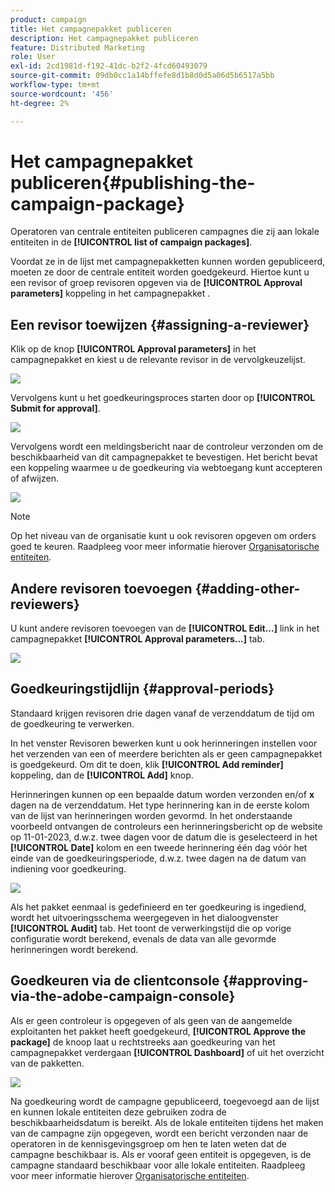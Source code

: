 ```yaml
---
product: campaign
title: Het campagnepakket publiceren
description: Het campagnepakket publiceren
feature: Distributed Marketing
role: User
exl-id: 2cd1981d-f192-41dc-b2f2-4fcd60493079
source-git-commit: 09db0cc1a14bffefe8d1b8d0d5a06d5b6517a5bb
workflow-type: tm+mt
source-wordcount: '456'
ht-degree: 2%

---
```


# Het campagnepakket publiceren{#publishing-the-campaign-package}

Operatoren van centrale entiteiten publiceren campagnes die zij aan lokale entiteiten in de **[!UICONTROL list of campaign packages]**.

Voordat ze in de lijst met campagnepakketten kunnen worden gepubliceerd, moeten ze door de centrale entiteit worden goedgekeurd. Hiertoe kunt u een revisor of groep revisoren opgeven via de **[!UICONTROL Approval parameters]** koppeling in het campagnepakket .

## Een revisor toewijzen {#assigning-a-reviewer}

Klik op de knop **[!UICONTROL Approval parameters]** in het campagnepakket en kiest u de relevante revisor in de vervolgkeuzelijst.

![](assets/s_advuser_mkg_dist_define_valid.png)

Vervolgens kunt u het goedkeuringsproces starten door op **[!UICONTROL Submit for approval]**.

![](assets/s_advuser_mkg_dist_valid_process.png)

Vervolgens wordt een meldingsbericht naar de controleur verzonden om de beschikbaarheid van dit campagnepakket te bevestigen. Het bericht bevat een koppeling waarmee u de goedkeuring via webtoegang kunt accepteren of afwijzen.

![](assets/s_advuser_mkg_dist_valid_process1.png)

>[!NOTE]
>
>Op het niveau van de organisatie kunt u ook revisoren opgeven om orders goed te keuren. Raadpleeg voor meer informatie hierover [Organisatorische entiteiten](about-distributed-marketing.md#organizational-entities).

## Andere revisoren toevoegen {#adding-other-reviewers}

U kunt andere revisoren toevoegen van de **[!UICONTROL Edit...]** link in het campagnepakket **[!UICONTROL Approval parameters...]** tab.

![](assets/s_advuser_mkg_dist_select_op_valid.png)

## Goedkeuringstijdlijn {#approval-periods}

Standaard krijgen revisoren drie dagen vanaf de verzenddatum de tijd om de goedkeuring te verwerken.

In het venster Revisoren bewerken kunt u ook herinneringen instellen voor het verzenden van een of meerdere berichten als er geen campagnepakket is goedgekeurd. Om dit te doen, klik **[!UICONTROL Add reminder]** koppeling, dan de **[!UICONTROL Add]** knop.

Herinneringen kunnen op een bepaalde datum worden verzonden en/of **x** dagen na de verzenddatum. Het type herinnering kan in de eerste kolom van de lijst van herinneringen worden gevormd. In het onderstaande voorbeeld ontvangen de controleurs een herinneringsbericht op de website op 11-01-2023, d.w.z. twee dagen voor de datum die is geselecteerd in het **[!UICONTROL Date]** kolom en een tweede herinnering één dag vóór het einde van de goedkeuringsperiode, d.w.z. twee dagen na de datum van indiening voor goedkeuring.

![](assets/s_advuser_mkg_dist_reminder_planning.png)

Als het pakket eenmaal is gedefinieerd en ter goedkeuring is ingediend, wordt het uitvoeringsschema weergegeven in het dialoogvenster **[!UICONTROL Audit]** tab. Het toont de verwerkingstijd die op vorige configuratie wordt berekend, evenals de data van alle gevormde herinneringen wordt berekend.

## Goedkeuren via de clientconsole {#approving-via-the-adobe-campaign-console}

Als er geen controleur is opgegeven of als geen van de aangemelde exploitanten het pakket heeft goedgekeurd, **[!UICONTROL Approve the package]** de knoop laat u rechtstreeks aan goedkeuring van het campagnepakket verdergaan **[!UICONTROL Dashboard]** of uit het overzicht van de pakketten.

![](assets/s_advuser_mkg_dist_valid_button.png)

Na goedkeuring wordt de campagne gepubliceerd, toegevoegd aan de lijst en kunnen lokale entiteiten deze gebruiken zodra de beschikbaarheidsdatum is bereikt. Als de lokale entiteiten tijdens het maken van de campagne zijn opgegeven, wordt een bericht verzonden naar de operatoren in de kennisgevingsgroep om hen te laten weten dat de campagne beschikbaar is. Als er vooraf geen entiteit is opgegeven, is de campagne standaard beschikbaar voor alle lokale entiteiten. Raadpleeg voor meer informatie hierover [Organisatorische entiteiten](about-distributed-marketing.md#organizational-entities).

